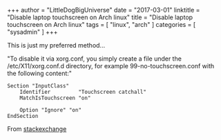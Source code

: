 +++
author = "LittleDogBigUniverse"
date = "2017-03-01"
linktitle = "Disable laptop touchscreen on Arch linux"
title = "Disable laptop touchscreen on Arch linux"
tags = [ "linux", "arch" ]
categories = [ "sysadmin" ]
+++

This is just my preferred method...

"To disable it via xorg.conf, you simply create a file under the 
/etc/X11/xorg.conf.d directory, for example 99-no-touchscreen.conf with the 
following content:"

```less
Section "InputClass"
    Identifier         "Touchscreen catchall"
    MatchIsTouchscreen "on"

    Option "Ignore" "on"
EndSection
```

From [stackexchange](https://unix.stackexchange.com/questions/127443/how-do-i-disable-the-touch-screen-on-my-laptop)